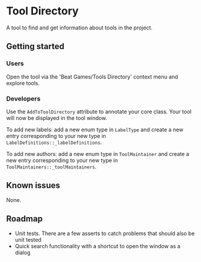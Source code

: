 # Tool Directory
A tool to find and get information about tools in the project.

## Getting started
### Users
Open the tool via the 'Beat Games/Tools Directory' context menu and explore tools.

### Developers
Use the `AddToToolDirectory` attribute to annotate your core class. Your tool will now be displayed in the tool window.

To add new labels: add a new enum type in `LabelType` and create a new entry corresponding to your new type in `LabelDefinitions::_labelDefinitions`.

To add new authors: add a new enum type in `ToolMaintainer` and create a new entry corresponding to your new type in `ToolMaintainers::_toolMaintainers`.

## Known issues
None.

## Roadmap
- Unit tests. There are a few asserts to catch problems that should also be unit tested
- Quick search functionality with a shortcut to open the window as a dialog